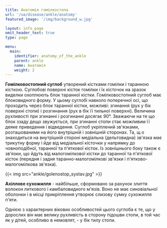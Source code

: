 ```yaml
---
title: Анатомія гомілкостопа
url: '/ua/disease/ankle/anatomy'
featured_image: '/img/background_w.jpg'

layout: info_page
omit_header_text: true
type: page

menu:
  main:
    identifier: anatomy_of_the_ankle
    parent: ankle
    name: Анатомія
    weight: 2
---
```


**Гомілковостопний суглоб** утворений кістками гомілки і таранною кісткою. Суглобові поверхні кісток гомілки і їх
кісточок на зразок виделки охоплюють блок таранної кістки. Гомілковостопний суглоб має блоковидного форму. У цьому
суглобі навколо поперечної осі, що проходить через блок таранної кістки, можливі: згинання (рух у бік поверхні стопи) і
розгинання (рух в бік її тильної поверхні). Величина рухливості при згинанні і розгинанні досягає 90°. Зважаючи на те
що блок ззаду дещо звужується, при згинанні стопи стає можливим її деяке приведення і відведення. Суглоб укріплений
зв'язками, розташованими на його внутрішній і зовнішній сторонах. Та, щ о знаходиться на внутрішній стороні медіальна
(дельтовидна) зв'язка має трикутну форму і йде від медіальної кісточки у напрямку до човноподібної, таранної та
п'яткової кісток. Із зовнішнього боку також є зв'язки, що йдуть від малогомілкової кістки до таранної та п'яткової
кісток (передня і задня таранно-малогомілкові зв'язки і п'ятково-малогомілкова зв'язка).

{{< img src="ankle/golenostop_systav.jpg" >}}

**Ахіллове сухожилля** - найбільше, сформовано за рахунок злиття волокон литкового і камбаловидного м'язів. Воно не має
синовіальної оболонки і в місці прикріплення утворює слизову сумку сухожилля п'яти.

Однією з характерних вікових особливостей цього суглоба є те, що у дорослих він має велику рухливість в сторону підошви
стопи, в той час як у дітей, особливо в немовлят, - у бік тилу стопи.
